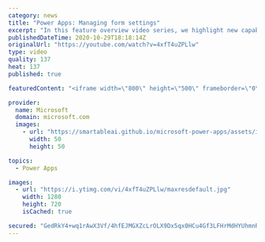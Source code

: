 ```yaml
---
category: news
title: "Power Apps: Managing form settings"
excerpt: "In this feature overview video series, we highlight new capabilities included in the latest update to Microsoft Power Apps.  Improvements to Microsoft Power Apps for managing form settings and events allow users to set various features on a form in the new modern designer.   Get the most out of Power"
publishedDateTime: 2020-10-29T18:18:14Z
originalUrl: "https://youtube.com/watch?v=4xfT4uZPLlw"
type: video
quality: 137
heat: 137
published: true

featuredContent: "<iframe width=\"800\" height=\"500\" frameborder=\"0\" src=\"https://www.youtube.com/embed/4xfT4uZPLlw\" allow=\"accelerometer; autoplay; encrypted-media; gyroscope; picture-in-picture\" allowfullscreen></iframe>"

provider:
  name: Microsoft
  domain: microsoft.com
  images:
    - url: "https://smartableai.github.io/microsoft-power-apps/assets/images/organizations/microsoft.com-50x50.jpg"
      width: 50
      height: 50

topics:
  - Power Apps

images:
  - url: "https://i.ytimg.com/vi/4xfT4uZPLlw/maxresdefault.jpg"
    width: 1280
    height: 720
    isCached: true

secured: "GedRkY4+wq1rAwX3Vf/4hfEJMGXZcLrOLX9Dx5qx0HCu4Gf3LFHrMdHYUhmnRn7NOpQttE5E+QqQRmjbaTmh/bQQdPTzIspjmZhEjVI7uI9vKBF1XzlJfRPUAHe+GsGTcLu4SlNKsQm009QeTbuwy5rgKImXx7/dZJzwhSpCBnjcLC1FY9GcwrC1LtS1owdzkyv4f1Wk2lCUsEoaow2+XxjGhiYa75651Z3uUFkVnL5Xu8QD/QGHnCrfJJmzViN2AZbOp+6k8kGOacdMhP3NQrlrCmprVjtInz3Yfj7QagJKQS80fAHySwXD0gC/ZRkWxu9JySfLUCsfRjAS5ryUbU0gXIy1dchp6LAtQ7x978xUzP0CJ51MEVJTp+XrbpNqRDFIQ8/aSrcIscTRFVuRJDyNAA9Y+8la9SBQNbWMkTsY1PXb0rqQLQmfJIiy1rzy;jPKZa0h4XNTL+UzPkHLh7A=="
---
```


